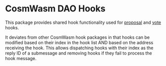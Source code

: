 # CosmWasm DAO Hooks

This package provides shared hook functionality used for
[proposal](../cwd-proposal-hooks) and [vote](../cwd-vote-hooks) hooks.

It deviates from other CosmWasm hook packages in that hooks can be
modified based on their index in the hook list AND based on the
address receiving the hook. This allows dispatching hooks with their
index as the reply ID of a submessage and removing hooks if they fail
to process the hook message.
